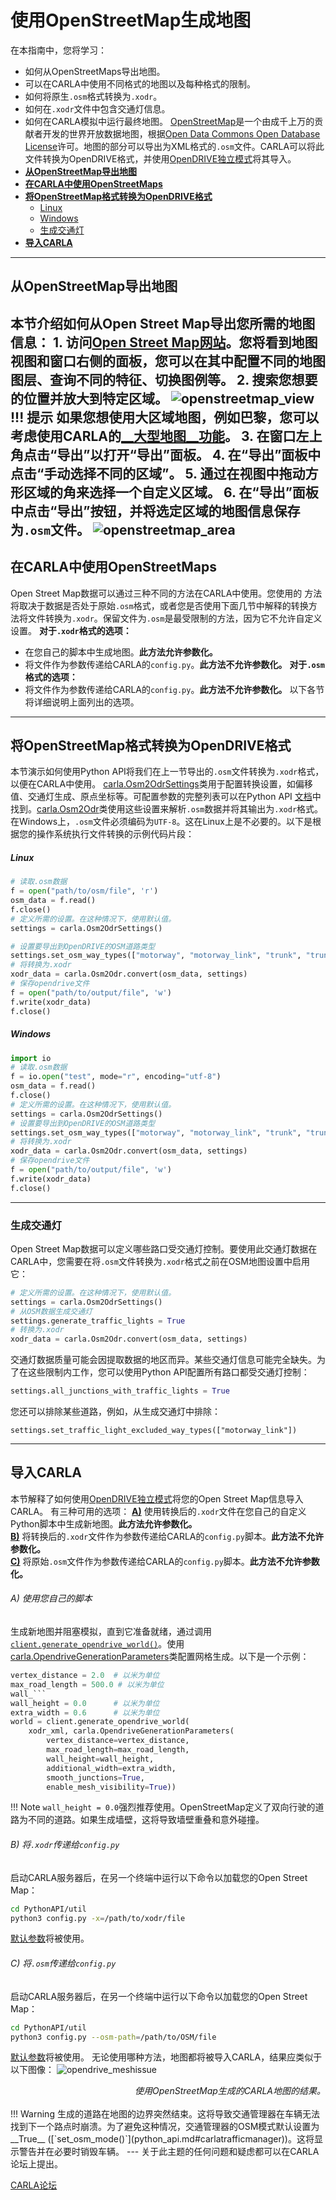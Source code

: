 # 使用OpenStreetMap生成地图
在本指南中，您将学习：
- 如何从OpenStreetMaps导出地图。
- 可以在CARLA中使用不同格式的地图以及每种格式的限制。
- 如何将原生`.osm`格式转换为`.xodr`。
- 如何在`.xodr`文件中包含交通灯信息。
- 如何在CARLA模拟中运行最终地图。
[OpenStreetMap](https://www.openstreetmap.org)是一个由成千上万的贡献者开发的世界开放数据地图，根据[Open Data Commons Open Database License](https://opendatacommons.org/licenses/odbl/)许可。地图的部分可以导出为XML格式的`.osm`文件。CARLA可以将此文件转换为OpenDRIVE格式，并使用[OpenDRIVE独立模式](#adv_opendrive.md)将其导入。
- [__从OpenStreetMap导出地图__](#从openstreetmap导出地图)
- [__在CARLA中使用OpenStreetMaps__](#在carla中使用openstreetmaps)
- [__将OpenStreetMap格式转换为OpenDRIVE格式__](#将openstreetmap格式转换为opendrive格式)
    - [Linux](#linux)
    - [Windows](#windows)
    - [生成交通灯](#生成交通灯)
- [__导入CARLA__](#导入carla)
---
## 从OpenStreetMap导出地图
本节介绍如何从Open Street Map导出您所需的地图信息：
__1.__ 访问[Open Street Map网站](https://www.openstreetmap.org)。您将看到地图视图和窗口右侧的面板，您可以在其中配置不同的地图图层、查询不同的特征、切换图例等。
__2.__ 搜索您想要的位置并放大到特定区域。
![openstreetmap_view](img/tuto_g_osm_web.jpg)
!!! 提示
    如果您想使用大区域地图，例如巴黎，您可以考虑使用CARLA的[__大型地图__功能](large_map_overview.md)。
__3.__ 在窗口左上角点击“导出”以打开“导出”面板。
__4.__ 在“导出”面板中点击“手动选择不同的区域”。
__5.__ 通过在视图中拖动方形区域的角来选择一个自定义区域。
__6.__ 在“导出”面板中点击“导出”按钮，并将选定区域的地图信息保存为`.osm`文件。
![openstreetmap_area](img/tuto_g_osm_area.jpg)
---
## 在CARLA中使用OpenStreetMaps
Open Street Map数据可以通过三种不同的方法在CARLA中使用。您使用的 方法将取决于数据是否处于原始`.osm`格式，或者您是否使用下面几节中解释的转换方法将文件转换为`.xodr`。保留文件为`.osm`是最受限制的方法，因为它不允许自定义设置。
__对于`.xodr`格式的选项：__
- 在您自己的脚本中生成地图。__此方法允许参数化。__
- 将文件作为参数传递给CARLA的`config.py`。__此方法不允许参数化。__
__对于`.osm`格式的选项：__
- 将文件作为参数传递给CARLA的`config.py`。__此方法不允许参数化。__
以下各节将详细说明上面列出的选项。
---
## 将OpenStreetMap格式转换为OpenDRIVE格式
本节演示如何使用Python API将我们在上一节导出的`.osm`文件转换为`.xodr`格式，以便在CARLA中使用。
[carla.Osm2OdrSettings](python_api.md#carla.Osm2OdrSettings)类用于配置转换设置，如偏移值、交通灯生成、原点坐标等。可配置参数的完整列表可以在Python API [文档](python_api.md#carla.Osm2OdrSettings)中找到。[carla.Osm2Odr](python_api.md#carla.Osm2Odr)类使用这些设置来解析`.osm`数据并将其输出为`.xodr`格式。
在Windows上，`.osm`文件必须编码为`UTF-8`。这在Linux上是不必要的。以下是根据您的操作系统执行文件转换的示例代码片段：
##### Linux
```py
# 读取.osm数据
f = open("path/to/osm/file", 'r')
osm_data = f.read()
f.close()
# 定义所需的设置。在这种情况下，使用默认值。
settings = carla.Osm2OdrSettings()

# 设置要导出到OpenDRIVE的OSM道路类型
settings.set_osm_way_types(["motorway", "motorway_link", "trunk", "trunk_link", "primary", "primary_link", "secondary", "secondary_link", "tertiary", "tertiary_link", "unclassified", "residential"])
# 将转换为.xodr
xodr_data = carla.Osm2Odr.convert(osm_data, settings)
# 保存opendrive文件
f = open("path/to/output/file", 'w')
f.write(xodr_data)
f.close()
```
##### Windows
```py
import io
# 读取.osm数据
f = io.open("test", mode="r", encoding="utf-8")
osm_data = f.read()
f.close()
# 定义所需的设置。在这种情况下，使用默认值。
settings = carla.Osm2OdrSettings()
# 设置要导出到OpenDRIVE的OSM道路类型
settings.set_osm_way_types(["motorway", "motorway_link", "trunk", "trunk_link", "primary", "primary_link", "secondary", "secondary_link", "tertiary", "tertiary_link", "unclassified", "residential"])
# 将转换为.xodr
xodr_data = carla.Osm2Odr.convert(osm_data, settings)
# 保存opendrive文件
f = open("path/to/output/file", 'w')
f.write(xodr_data)
f.close()
```
---
### 生成交通灯
Open Street Map数据可以定义哪些路口受交通灯控制。要使用此交通灯数据在CARLA中，您需要在将`.osm`文件转换为`.xodr`格式之前在OSM地图设置中启用它：
```py
# 定义所需的设置。在这种情况下，使用默认值。
settings = carla.Osm2OdrSettings()
# 从OSM数据生成交通灯
settings.generate_traffic_lights = True
# 转换为.xodr
xodr_data = carla.Osm2Odr.convert(osm_data, settings)
```
交通灯数据质量可能会因提取数据的地区而异。某些交通灯信息可能完全缺失。为了在这些限制内工作，您可以使用Python API配置所有路口都受交通灯控制：
```py
settings.all_junctions_with_traffic_lights = True
```
您还可以排除某些道路，例如，从生成交通灯中排除：
```
settings.set_traffic_light_excluded_way_types(["motorway_link"])
```
---
## 导入CARLA
本节解释了如何使用[OpenDRIVE独立模式](adv_opendrive.md)将您的Open Street Map信息导入CARLA。
有三种可用的选项：
[__A)__](#a-使用您自己的脚本) 使用转换后的`.xodr`文件在您自己的自定义Python脚本中生成新地图。__此方法允许参数化。__  
[__B)__](#b-将xodr传递给configpy) 将转换后的`.xodr`文件作为参数传递给CARLA的`config.py`脚本。__此方法不允许参数化。__  
[__C)__](#c-将osm传递给configpy) 将原始`.osm`文件作为参数传递给CARLA的`config.py`脚本。__此方法不允许参数化。__  
###### A) 使用您自己的脚本
生成新地图并阻塞模拟，直到它准备就绪，通过调用[`client.generate_opendrive_world()`](python_api.md#carla.Client.generate_opendrive_world)。使用[carla.OpendriveGenerationParameters](python_api.md#carla.OpendriveGenerationParameters)类配置网格生成。以下是一个示例：
```py
vertex_distance = 2.0  # 以米为单位
max_road_length = 500.0 # 以米为单位
wall_```
wall_height = 0.0      # 以米为单位
extra_width = 0.6      # 以米为单位
world = client.generate_opendrive_world(
    xodr_xml, carla.OpendriveGenerationParameters(
        vertex_distance=vertex_distance,
        max_road_length=max_road_length,
        wall_height=wall_height,
        additional_width=extra_width,
        smooth_junctions=True,
        enable_mesh_visibility=True))
```
!!! Note
    `wall_height = 0.0`强烈推荐使用。OpenStreetMap定义了双向行驶的道路为不同的道路。如果生成墙壁，这将导致墙壁重叠和意外碰撞。
###### B) 将`.xodr`传递给`config.py`
启动CARLA服务器后，在另一个终端中运行以下命令以加载您的Open Street Map：
```sh
cd PythonAPI/util
python3 config.py -x=/path/to/xodr/file
```
[默认参数](python_api.md#carla.OpendriveGenerationParameters)将被使用。
###### C) 将`.osm`传递给`config.py`
启动CARLA服务器后，在另一个终端中运行以下命令以加载您的Open Street Map：
```sh
cd PythonAPI/util
python3 config.py --osm-path=/path/to/OSM/file
```
[默认参数](python_api.md#carla.OpendriveGenerationParameters)将被使用。
无论使用哪种方法，地图都将被导入CARLA，结果应类似于以下图像：
![opendrive_meshissue](img/tuto_g_osm_carla.jpg)
<div style="text-align: right"><i>使用OpenStreetMap生成的CARLA地图的结果。</i></div>
<br>
!!! Warning
    生成的道路在地图的边界突然结束。这将导致交通管理器在车辆无法找到下一个路点时崩溃。为了避免这种情况，交通管理器的OSM模式默认设置为__True__ ([`set_osm_mode()`](python_api.md#carlatrafficmanager))。这将显示警告并在必要时销毁车辆。
---
关于此主题的任何问题和疑虑都可以在CARLA论坛上提出。
<div class="build-buttons">
<p>
<a href="https://github.com/carla-simulator/carla/discussions/" target="_blank" class="btn btn-neutral" title="Go to the CARLA forum">
CARLA论坛</a>
</p>
</div>

